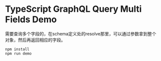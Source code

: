TypeScript GraphQL Query Multi Fields Demo
===========================

需要查询多个字段的，在schema定义处的resolve那里，可以通过参数拿到整个对象，然后再返回相应的字段。

```
npm install
npm run demo
```
